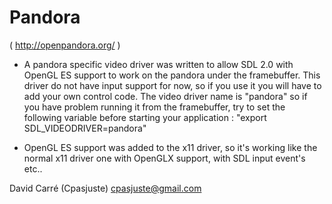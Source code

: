 Pandora
=====================================================================

( http://openpandora.org/ )

- A pandora specific video driver was written to allow SDL 2.0 with OpenGL ES support to work on the pandora under the
  framebuffer. This driver do not have input support for now, so if you use it you will have to add your own control
  code. The video driver name is "pandora" so if you have problem running it from the framebuffer, try to set the
  following variable before starting your application :
  "export SDL_VIDEODRIVER=pandora"

- OpenGL ES support was added to the x11 driver, so it's working like the normal x11 driver one with OpenGLX support,
  with SDL input event's etc..

David Carré (Cpasjuste)
cpasjuste@gmail.com
